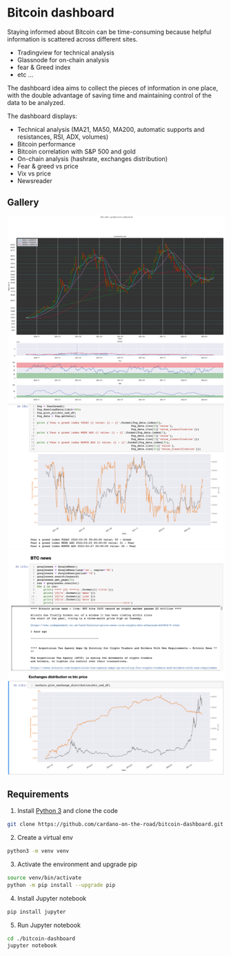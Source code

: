 # Bitcoin dashboard

Staying informed about Bitcoin can be time-consuming because helpful information is scattered across different sites.

* Tradingview for technical analysis
* Glassnode for on-chain analysis
* fear & Greed index
* etc ...

The dashboard idea aims to collect the pieces of information in one place, with the double advantage of saving time and maintaining control of the data to be analyzed.

The dashboard displays:
* Technical analysis (MA21, MA50, MA200, automatic supports and resistances, RSI, ADX, volumes)
* Bitcoin performance
* Bitcoin correlation with S&P 500 and gold 
* On-chain analysis (hashrate, exchanges distribution)
* Fear & greed vs price
* Vix vs price
* Newsreader

## Gallery

![](IMG/ta.png)
![](IMG/fng.png)
![](IMG/news.png)
![](IMG/exchange.png)


## Requirements
1. Install [Python 3](https://www.python.org/downloads/) and clone the code
```bash
git clone https://github.com/cardano-on-the-road/bitcoin-dashboard.git
```
2. Create a virtual env 
```bash
python3 -m venv venv 
```

3. Activate the environment and upgrade pip
```bash
source venv/bin/activate  
python -m pip install --upgrade pip
```

4. Install Jupyter notebook
```bash
pip install jupyter 
```

5. Run Jupyter notebook
```bash
cd ./bitcoin-dashboard
jupyter notebook
```


